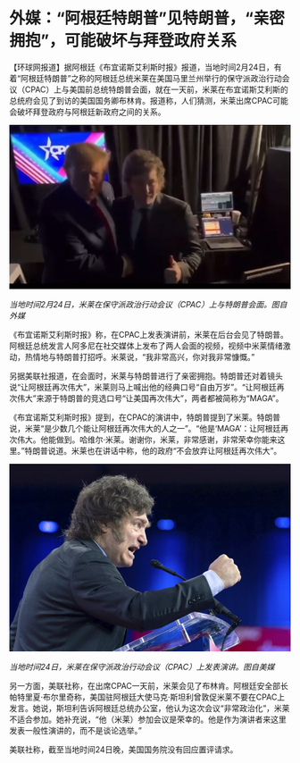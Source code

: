 # 外媒：“阿根廷特朗普”见特朗普，“亲密拥抱”，可能破坏与拜登政府关系

【环球网报道】据阿根廷《布宜诺斯艾利斯时报》报道，当地时间2月24日，有着“阿根廷特朗普”之称的阿根廷总统米莱在美国马里兰州举行的保守派政治行动会议（CPAC）上与美国前总统特朗普会面，就在一天前，米莱在布宜诺斯艾利斯的总统府会见了到访的美国国务卿布林肯。报道称，人们猜测，米莱出席CPAC可能会破坏拜登政府与阿根廷新政府之间的关系。

![7f3afd3d7464aacb284b2994d9dd0e1b.jpg](https://raw.githubusercontent.com/qqhsx/qqnews_image/main/2024/02/25/外媒：“阿根廷特朗普”见特朗普，“亲密拥抱”，可能破坏与拜登政府关系/7f3afd3d7464aacb284b2994d9dd0e1b.jpg)

_当地时间2月24日，米莱在保守派政治行动会议（CPAC）上与特朗普会面。图自外媒_

《布宜诺斯艾利斯时报》称，在CPAC上发表演讲前，米莱在后台会见了特朗普。阿根廷总统发言人阿多尼在社交媒体上发布了两人会面的视频，视频中米莱情绪激动，热情地与特朗普打招呼。米莱说，“我非常高兴，你对我非常慷慨。”

另据美联社报道，在会面时，米莱与特朗普进行了亲密拥抱。特朗普还对着镜头说“让阿根廷再次伟大”，米莱则马上喊出他的经典口号“自由万岁”。“让阿根廷再次伟大”来源于特朗普的竞选口号“让美国再次伟大”，两者都被简称为“MAGA”。

《布宜诺斯艾利斯时报》提到，在CPAC的演讲中，特朗普提到了米莱。特朗普说，米莱“是少数几个能让阿根廷再次伟大的人之一”。“他是‘MAGA’：让阿根廷再次伟大。他能做到。哈维尔·米莱。谢谢你，米莱，非常感谢，非常荣幸你能来这里。”特朗普说道。米莱也在讲话中称，他的政府“不会放弃让阿根廷再次伟大”。

![4ca8ea48f71ebdd9f0292484decc6833.jpg](https://raw.githubusercontent.com/qqhsx/qqnews_image/main/2024/02/25/外媒：“阿根廷特朗普”见特朗普，“亲密拥抱”，可能破坏与拜登政府关系/4ca8ea48f71ebdd9f0292484decc6833.jpg)

_当地时间24日，米莱在保守派政治行动会议（CPAC）上发表演讲。图自美媒_

另一方面，美联社称，在出席CPAC一天前，米莱会见了布林肯。阿根廷安全部长帕特里夏·布尔里奇称，美国驻阿根廷大使马克·斯坦利曾敦促米莱不要在CPAC上发言。她说，斯坦利告诉阿根廷总统办公室，他认为这次会议“非常政治化”，米莱不适合参加。她补充说，“他（米莱）参加会议是荣幸的。他是作为演讲者来这里发表一般性演讲的，而不是谈论选举。”

美联社称，截至当地时间24日晚，美国国务院没有回应置评请求。

